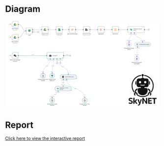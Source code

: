 # Diagram
![SkyNET I2A2 AI Agent Diagram](SkyNET_I2A2_AI_Agent_20250618_Diagram.png "Diagram of the SkyNET I2A2 AI Agent")

# Report
[Click here to view the interactive report](https://efantinatti.github.io/SkyNET-I2A2/Docs/SkyNET_I2A2_AI_Agent_20250618_Report.html)